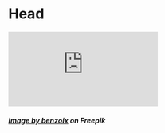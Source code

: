 # Head
![Image of background](https://www.freepik.es/foto-gratis/textura-pared-estuco-azul-marino-relieve-decorativo-abstracto-grunge-fondo-color-rugoso-gran-angular_11712554.htm#&position=3&from_view=search)
##### <a href="https://www.freepik.es/foto-gratis/textura-pared-estuco-azul-marino-relieve-decorativo-abstracto-grunge-fondo-color-rugoso-gran-angular_11712554.htm#&position=3&from_view=search">Image by benzoix</a> on Freepik
